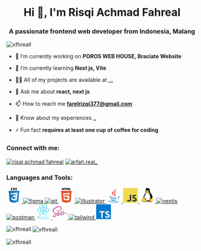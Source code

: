 <h1 align="center">Hi 👋, I'm Risqi Achmad Fahreal</h1>
<h3 align="center">A passionate frontend web developer from Indonesia, Malang</h3>

<p align="left"> <img src="https://komarev.com/ghpvc/?username=xfhreall&label=Profile%20views&color=0e75b6&style=flat" alt="xfhreall" /> </p>

- 🔭 I’m currently working on **POROS WEB HOUSE, Braciate Website**

- 🌱 I’m currently learning **Next js, Vite**

- 👨‍💻 All of my projects are available at [...](...)

- 💬 Ask me about **react, next js**

- 📫 How to reach me **farelrizqi377@gmail.com**

- 📄 Know about my experiences [..](..)

- ⚡ Fun fact **requires at least one cup of coffee for coding**

<h3 align="left">Connect with me:</h3>
<p align="left">
<a href="https://linkedin.com/in/risqi achmad fahreal" target="blank"><img align="center" src="https://raw.githubusercontent.com/rahuldkjain/github-profile-readme-generator/master/src/images/icons/Social/linked-in-alt.svg" alt="risqi achmad fahreal" height="30" width="40" /></a>
<a href="https://instagram.com/arfah.real_" target="blank"><img align="center" src="https://raw.githubusercontent.com/rahuldkjain/github-profile-readme-generator/master/src/images/icons/Social/instagram.svg" alt="arfah.real_" height="30" width="40" /></a>
</p>

<h3 align="left">Languages and Tools:</h3>
<p align="left"> <a href="https://www.w3schools.com/css/" target="_blank" rel="noreferrer"> <img src="https://raw.githubusercontent.com/devicons/devicon/master/icons/css3/css3-original-wordmark.svg" alt="css3" width="40" height="40"/> </a> <a href="https://www.figma.com/" target="_blank" rel="noreferrer"> <img src="https://www.vectorlogo.zone/logos/figma/figma-icon.svg" alt="figma" width="40" height="40"/> </a> <a href="https://git-scm.com/" target="_blank" rel="noreferrer"> <img src="https://www.vectorlogo.zone/logos/git-scm/git-scm-icon.svg" alt="git" width="40" height="40"/> </a> <a href="https://www.w3.org/html/" target="_blank" rel="noreferrer"> <img src="https://raw.githubusercontent.com/devicons/devicon/master/icons/html5/html5-original-wordmark.svg" alt="html5" width="40" height="40"/> </a> <a href="https://www.adobe.com/in/products/illustrator.html" target="_blank" rel="noreferrer"> <img src="https://www.vectorlogo.zone/logos/adobe_illustrator/adobe_illustrator-icon.svg" alt="illustrator" width="40" height="40"/> </a> <a href="https://www.java.com" target="_blank" rel="noreferrer"> <img src="https://raw.githubusercontent.com/devicons/devicon/master/icons/java/java-original.svg" alt="java" width="40" height="40"/> </a> <a href="https://developer.mozilla.org/en-US/docs/Web/JavaScript" target="_blank" rel="noreferrer"> <img src="https://raw.githubusercontent.com/devicons/devicon/master/icons/javascript/javascript-original.svg" alt="javascript" width="40" height="40"/> </a> <a href="https://www.linux.org/" target="_blank" rel="noreferrer"> <img src="https://raw.githubusercontent.com/devicons/devicon/master/icons/linux/linux-original.svg" alt="linux" width="40" height="40"/> </a> <a href="https://nextjs.org/" target="_blank" rel="noreferrer"> <img src="https://cdn.worldvectorlogo.com/logos/nextjs-2.svg" alt="nextjs" width="40" height="40"/> </a> <a href="https://postman.com" target="_blank" rel="noreferrer"> <img src="https://www.vectorlogo.zone/logos/getpostman/getpostman-icon.svg" alt="postman" width="40" height="40"/> </a> <a href="https://reactjs.org/" target="_blank" rel="noreferrer"> <img src="https://raw.githubusercontent.com/devicons/devicon/master/icons/react/react-original-wordmark.svg" alt="react" width="40" height="40"/> </a> <a href="https://sass-lang.com" target="_blank" rel="noreferrer"> <img src="https://raw.githubusercontent.com/devicons/devicon/master/icons/sass/sass-original.svg" alt="sass" width="40" height="40"/> </a> <a href="https://tailwindcss.com/" target="_blank" rel="noreferrer"> <img src="https://www.vectorlogo.zone/logos/tailwindcss/tailwindcss-icon.svg" alt="tailwind" width="40" height="40"/> </a> <a href="https://www.typescriptlang.org/" target="_blank" rel="noreferrer"> <img src="https://raw.githubusercontent.com/devicons/devicon/master/icons/typescript/typescript-original.svg" alt="typescript" width="40" height="40"/> </a> </p>

<p><img align="left" src="https://github-readme-stats.vercel.app/api/top-langs?username=xfhreall&show_icons=true&theme=dark&title_color=ffffff&text_color=ffffff&locale=en&layout=compact" alt="xfhreall" /></p>

<p>&nbsp;<img align="center" src="https://github-readme-stats.vercel.app/api?username=xfhreall&show_icons=true&theme=dark&title_color=ffffff&text_color=ffffff&locale=en" alt="xfhreall" /></p>

<p><img align="center" src="https://github-readme-streak-stats.herokuapp.com/?user=xfhreall&theme=dark" alt="xfhreall" /></p>
